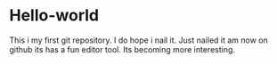 # Hello-world
This i my first git repository.
I do hope i nail it.
Just nailed it am now on github its has a fun editor tool.
Its becoming more interesting.
